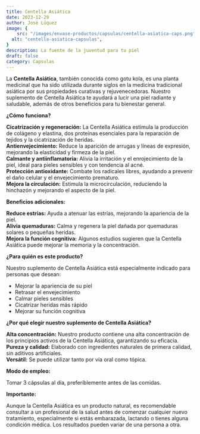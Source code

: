 ```yaml
---
title: Centella Asiática  
date: 2023-12-29
author: José Lúquez 
image: {
 	src: "/images/envase-productos/capsulas/centella-asiatica-caps.png",
  alt: "centella-asiatica-capsulas",
}
description: La fuente de la juventud para tu piel
draft: false
category: Capsulas 
---
```


La **Centella Asiática**, también conocida como gotu kola, es una planta medicinal que ha sido utilizada durante siglos en la medicina tradicional asiática por sus propiedades curativas y rejuvenecedoras. Nuestro suplemento de Centella Asiática te ayudará a lucir una piel radiante y saludable, además de otros beneficios para tu bienestar general.

**¿Cómo funciona?**

**Cicatrización y regeneración:** La Centella Asiática estimula la producción de colágeno y elastina, dos proteínas esenciales para la reparación de tejidos y la cicatrización de heridas.   
**Antienvejecimiento:** Reduce la aparición de arrugas y líneas de expresión, mejorando la elasticidad y firmeza de la piel.   
**Calmante y antiinflamatoria:** Alivia la irritación y el enrojecimiento de la piel, ideal para pieles sensibles y con tendencia al acné.   
**Protección antioxidante:** Combate los radicales libres, ayudando a prevenir el daño celular y el envejecimiento prematuro.   
**Mejora la circulación:** Estimula la microcirculación, reduciendo la hinchazón y mejorando el aspecto de la piel.   

**Beneficios adicionales:**

**Reduce estrías:** Ayuda a atenuar las estrías, mejorando la apariencia de la piel.         
**Alivia quemaduras:** Calma y regenera la piel dañada por quemaduras solares o pequeñas heridas.   
**Mejora la función cognitiva:** Algunos estudios sugieren que la Centella Asiática puede mejorar la memoria y la concentración.      

**¿Para quién es este producto?**

Nuestro suplemento de Centella Asiática está especialmente indicado para personas que desean:

- Mejorar la apariencia de su piel
- Retrasar el envejecimiento
- Calmar pieles sensibles
- Cicatrizar heridas más rápido
- Mejorar su función cognitiva

**¿Por qué elegir nuestro suplemento de Centella Asiática?**

**Alta concentración:** Nuestro producto contiene una alta concentración de los principios activos de la Centella Asiática, garantizando su eficacia.   
**Pureza y calidad:** Elaborado con ingredientes naturales de primera calidad, sin aditivos artificiales.   
**Versátil:** Se puede utilizar tanto por vía oral como tópica.   

**Modo de empleo:**

Tomar 3 cápsulas al día, preferiblemente antes de las comidas.

**Importante:**

Aunque la Centella Asiática es un producto natural, es recomendable consultar a un profesional de la salud antes de comenzar cualquier nuevo tratamiento, especialmente si estás embarazada, lactando o tienes alguna condición médica.
Los resultados pueden variar de una persona a otra.